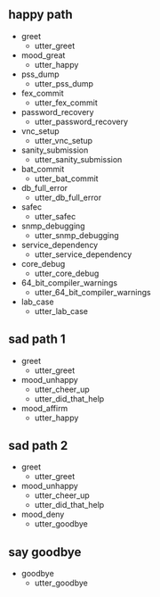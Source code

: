 ## happy path               <!-- name of the story - just for debugging -->
* greet              
  - utter_greet
* mood_great               <!-- user utterance, in format _intent[entities] -->
  - utter_happy
* pss_dump
  - utter_pss_dump
* fex_commit
  - utter_fex_commit
* password_recovery
  - utter_password_recovery
* vnc_setup
  - utter_vnc_setup
* sanity_submission
  - utter_sanity_submission
* bat_commit
  - utter_bat_commit
* db_full_error
  - utter_db_full_error
* safec
  - utter_safec
* snmp_debugging
  - utter_snmp_debugging
* service_dependency
  - utter_service_dependency
* core_debug
  - utter_core_debug
* 64_bit_compiler_warnings
  - utter_64_bit_compiler_warnings
* lab_case
  - utter_lab_case


## sad path 1               <!-- this is already the start of the next story -->
* greet
  - utter_greet             <!-- action of the bot to execute -->
* mood_unhappy
  - utter_cheer_up
  - utter_did_that_help
* mood_affirm
  - utter_happy

## sad path 2
* greet
  - utter_greet
* mood_unhappy
  - utter_cheer_up
  - utter_did_that_help
* mood_deny
  - utter_goodbye

## say goodbye
* goodbye
  - utter_goodbye
